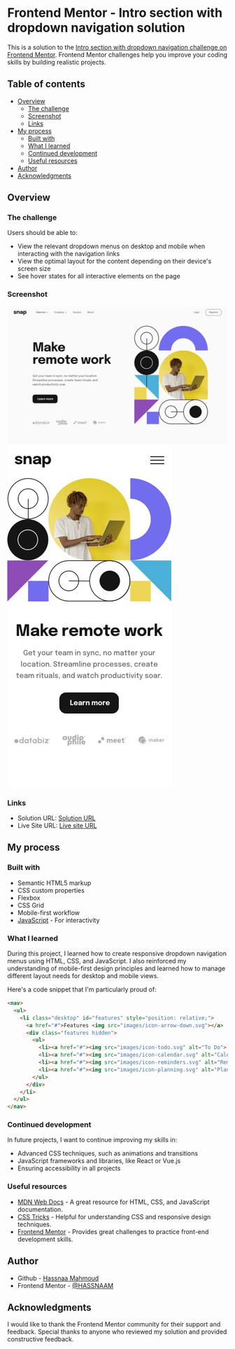 # Frontend Mentor - Intro section with dropdown navigation solution

This is a solution to the [Intro section with dropdown navigation challenge on Frontend Mentor](https://www.frontendmentor.io/challenges/intro-section-with-dropdown-navigation-ryaPetHE5). Frontend Mentor challenges help you improve your coding skills by building realistic projects. 

## Table of contents

- [Overview](#overview)
  - [The challenge](#the-challenge)
  - [Screenshot](#screenshot)
  - [Links](#links)
- [My process](#my-process)
  - [Built with](#built-with)
  - [What I learned](#what-i-learned)
  - [Continued development](#continued-development)
  - [Useful resources](#useful-resources)
- [Author](#author)
- [Acknowledgments](#acknowledgments)

## Overview

### The challenge

Users should be able to:

- View the relevant dropdown menus on desktop and mobile when interacting with the navigation links
- View the optimal layout for the content depending on their device's screen size
- See hover states for all interactive elements on the page

### Screenshot

![Desktop Design](./design/desktop-design.jpg)
![Mobile Design](./design/mobile-design.jpg)

### Links

- Solution URL: [Solution URL](https://github.com/HASSNAAM/Intro-section-with-dropdown-navigation.git)
- Live Site URL: [Live site URL](https://website-page-two.vercel.app/)

## My process

### Built with

- Semantic HTML5 markup
- CSS custom properties
- Flexbox
- CSS Grid
- Mobile-first workflow
- [JavaScript](https://www.javascript.com/) - For interactivity

### What I learned

During this project, I learned how to create responsive dropdown navigation menus using HTML, CSS, and JavaScript. I also reinforced my understanding of mobile-first design principles and learned how to manage different layout needs for desktop and mobile views.

Here's a code snippet that I'm particularly proud of:

```html
<nav>
  <ul>
    <li class="desktop" id="features" style="position: relative;">
      <a href="#">Features <img src="images/icon-arrow-down.svg"></a>
      <div class="features hidden">
        <ul>
          <li><a href="#"><img src="images/icon-todo.svg" alt="To Do"> Todo List</a></li>
          <li><a href="#"><img src="images/icon-calendar.svg" alt="Calendar"> Calendar</a></li>
          <li><a href="#"><img src="images/icon-reminders.svg" alt="Reminders"> Reminders</a></li>
          <li><a href="#"><img src="images/icon-planning.svg" alt="Planning"> Planning</a></li>
        </ul>
      </div>
    </li>
  </ul>
</nav>
```
### Continued development

In future projects, I want to continue improving my skills in:

- Advanced CSS techniques, such as animations and transitions
- JavaScript frameworks and libraries, like React or Vue.js
- Ensuring accessibility in all projects

### Useful resources

- [MDN Web Docs](https://developer.mozilla.org/) - A great resource for HTML, CSS, and JavaScript documentation.
- [CSS Tricks](https://css-tricks.com/) - Helpful for understanding CSS and responsive design techniques.
- [Frontend Mentor](https://www.frontendmentor.io/) - Provides great challenges to practice front-end development skills.

## Author

- Github - [Hassnaa Mahmoud](https://github.com/HASSNAAM)
- Frontend Mentor - [@HASSNAAM](https://www.frontendmentor.io/profile/HASSNAAM)

## Acknowledgments

I would like to thank the Frontend Mentor community for their support and feedback. Special thanks to anyone who reviewed my solution and provided constructive feedback.
